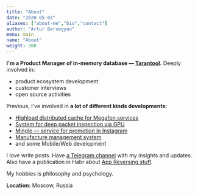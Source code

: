 ```yaml
---
title: "About"
date: "2020-05-03"
aliases: ["about-me","bio","contact"]
author: "Artur Barsegyan"
menu: main
name: "About"
weight: 300
---
```


**I'm a Product Manager of in-memory database — [Tarantool](https://tarantool.io).**
Deeply involved in:
- product ecosystem development
- customer interviews
- open source activities

Previous, I've involved in **a lot of different kinds developments:**
- [Highload distributed cache for Megafon services]()
- [System for deep packet inspection via GPU]()
- [Mingle — service for promotion in Instagram]()
- [Manufacture management system]()
- and some Mobile/Web development

I love write posts. Have [a Telegram channel]() with my insights and updates. Also have a publication in Habr about [App Reversing stuff]().

My hobbies is philosophy and psychology.

**Location:** Moscow, Russia